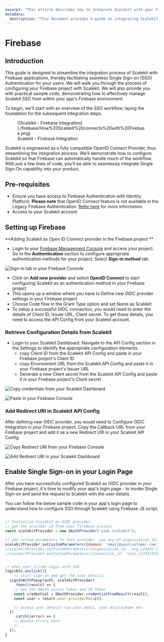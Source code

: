 ```yaml
---
excerpt: "This article describes how to integrate Scalekit with your Firebase application"
metadata: 
  description: "This document provides a guide on integrating Scalekit with Firebase applications for seamless Single Sign-on Authentication. It includes steps on configuring Scalekit as an OpenID Connect provider in Firebase and provides sample code for managing SSO within the app's Firebase environment."
---
```

# Firebase

## Introduction
This guide is designed to streamline the integration process of Scalekit with Firebase applications, thereby facilitating seamless Single Sign-on (SSO) Authentication for your users. We will walk you through the process of configuring your Firebase project with Scalekit. We will also provide you with practical sample code, demonstrating how to effectively manage Scalekit SSO from within your app's Firebase environment. 

To begin, we'll start with an overview of the SSO workflow, laying the foundation for the subsequent integration steps.

<figure>![Scalekit - Firebase Integration](./firebase/How%20Scalekit%20connects%20with%20Firebase.png)
<figcaption>Scalekit - Firebase Integration</figcaption></figure>




Scalekit is engineered as a fully compatible OpenID Connect Provider, thus streamlining the integration process. We'll demonstrate how to configure Scalekit so that Firebase can automatically handle much of the workflow. With just a few lines of code, you'll be able to seamlessly integrate Single Sign-On capability into your product.

## Pre-requisites

- Ensure you have access to Firebase Authentication with Identity Platform. **Please note** that OpenID Connect feature is not available in the Legacy Firebase Authentication. [Refer here](https://cloud.google.com/identity-platform/docs/product-comparison) for more information. 
- Access to your Scalekit account


## Setting up Firebase

**Adding Scalekit as Open ID Connect provider in the Firebase project **

- Login to your [Firebase Management Console](https://console.firebase.google.com/) and access your project. Go to the **Authentication** section to configure appropriate authentication methods for your project. Select **Sign-in method** tab.

![Sign-in tab in your Firebase Console](./firebase/df26e33-SCR-20240405-lcif.png)

- Click on **Add new provider** and select **OpenID Connect** to start configuring Scalekit as an authentication method in your Firebase project
- This opens up a window where you have to Define new OIDC provider settings in your Firebase project 
- Choose Code flow in the Grant Type option and set Name as Scalekit
- To setup a successful OIDC connection, you would need to enter the details of Client ID, Issuer URL, Client secret. To get these details, you need to access the API Config from your Scalekit account.


### Retrieve Configuration Details from Scalekit

- Login to your Scalekit Dashboard. Navigate to the API Config section in the Settings to identify the appropriate configuration elements. 
  - copy Client ID from the Scalekit API Config and paste in your Firebase project's Client ID
  - copy Environment URL from the Scalekit API Config and paste it in your Firebase project's Issuer URL
  - Generate a new Client secret from the Scalekit API Config and paste it in your Firebase project's Client secret

![Copy credentials from your Scalekit Dashboard](./firebase/5e3a493-SCR-20240405-ldav.png)


![Paste in your Firebase Console](./firebase/e5e5377-SCR-20240405-mjzz.png)

### Add Redirect URI in Scalekit API Config

After defining new OIDC provider, you would need to Configure OIDC Integration in your Firebase project. Copy the Callback URL from your Firebase project and add it as a new Redirect URI in your Scalekit API Config

![Copy Redirect URI from your Firebase Console](./firebase/2f0f7f9-SCR-20240405-ldjm.png)

![Add Redirect URI in your Scalekit Dashboard](./firebase/4519fa4-SCR-20240405-ldlf.png)


## Enable Single Sign-on in your Login Page

After you have successfully configured Scalekit as OIDC provider in your Firebase project, it's time to modify your app's login page - to invoke Single Sign-on and send the request to Scalekit with the user details. 

You can follow the below sample code in your app's login page to understand how to configure SSO through Scalekit using Firebase JS script.

```javascript title="Login.js" showLineNumbers

// Initialize Scalekit as OIDC provider
// get the provider id from your firebase project
const scalekitProvider = new OAuthProvider('oidc.scalekit');

// add custom parameters to this provider. use any of organization_id, connection_id or domain
scalekitProvider.setCustomParameters({domain: 'email@yourcustomer.com'});
//scalekitProvider.setCustomParameters({organization_id: 'org_123445'});
//scalekitProvider.setCustomParameters({connection_id: 'conn_1234323214'});


// when user clicks Login with SSO
loginbtn.onclick(){
	// start sign-in and get the user details
  signInWithPopup(auth, scalekitProvider)
    .then((result) => {
    // Get the OAuth access token and ID Token
    const credential = OAuthProvider.credentialFromResult(result);
    const user = result.user.providerData[0];

    // access user details via user.email, user.displayName etc
  })
    .catch((error) => {
    // Handle Errors here.
    // ...
  });
}
```
